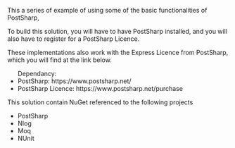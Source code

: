 
<p>This a series of example of using some of the basic functionalities of PostSharp,</p>
<p>To build this solution, you will have to have PostSharp installed, and you will also have to register for a PostSharp Licence.</p>
</p>These implementations also work with the Express Licence from PostSharp, which you will find at the link below.</p>

<ul>Dependancy:
  	 <li>PostSharp: https://www.postsharp.net/</li>
     <li>PostSharp Licence: https://www.postsharp.net/purchase</li>
</ul>

<p>This solution contain NuGet referenced to the following projects</p>
<ul>
  <li>PostSharp</li>
  <li>Nlog</li>
  <li>Moq</li>
  <li>NUnit</li>
</ul>
